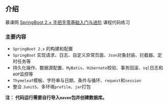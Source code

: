 ## 介绍

慕课网 [SpringBoot 2.× 手把手零基础入门与进阶](https://www.imooc.com/learn/1314) 课程代码练习

### 主要内容

- `SpringBoot 2.x` 的构建和配置
- `SpringBoot` 实现请求、日志、自定义异常页面、`Json`对象封装、拦截器、定时任务等
- 持久化操作、数据源配置、`MyBatis`、`Hibernate`校验、事务回滚、`sql`日志和`AOP`监控等
- `Thymeleaf`模板、字符串与日期、条件与循环、`request`和`session`
- 整合 `Junit5`、多环境`profile`、`jar`打包



**注： 代码运行需要自行导入`maven`包并创建数据库。**

